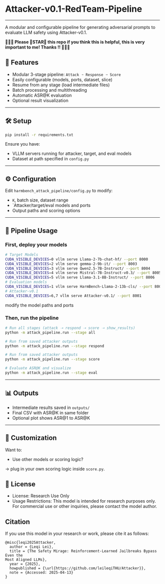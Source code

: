 # Attacker-v0.1-RedTeam-Pipeline

---
A modular and configurable pipeline for generating adversarial prompts to evaluate LLM safety using Attacker-v0.1.

**🥺🥺🥺 Please 🌟STAR🌟 this repo if you think this is helpful, this is very important to me! Thanks !! 🥺🥺🥺**

## 🚀 Features

- Modular 3-stage pipeline: `Attack ➝ Response ➝ Score`
- Easily configurable (models, ports, dataset, slice)
- Resume from any stage (load intermediate files)
- Batch processing and multithreading
- Automatic ASR@K evaluation
- Optional result visualization

---

## 🛠️ Setup

```bash
pip install -r requirements.txt
```

Ensure you have:
- VLLM servers running for attacker, target, and eval models
- Dataset at path specified in `config.py`

---

## ⚙️ Configuration

Edit `harmbench_attack_pipeline/config.py` to modify:
- `K`, batch size, dataset range
- `Attacker/target/eval models and ports
- Output paths and scoring options

---

## 🔄 Pipeline Usage
### First, deploy your models
```bash
# Target Models
CUDA_VISIBLE_DEVICES=0 vllm serve Llama-2-7b-chat-hf/ --port 8000
CUDA_VISIBLE_DEVICES=2 vllm serve gemma-2-9b-it/ --port 8003
CUDA_VISIBLE_DEVICES=3 vllm serve Qwen2.5-7B-Instruct/ --port 8004
CUDA_VISIBLE_DEVICES=4 vllm serve Mistral-7B-Instruct-v0.3/ --port 8005
CUDA_VISIBLE_DEVICES=5 vllm serve Llama-3.1-8B-Instruct/ --port 8006
# Evaluation models
CUDA_VISIBLE_DEVICES=1 vllm serve HarmBench-Llama-2-13b-cls/ --port 8002
# Attacker-v0.1
CUDA_VISIBLE_DEVICES=6,7 vllm serve Attacker-v0.1/ --port 8001
```
modify the model paths and ports

### Then, run the pipeline
```bash
# Run all stages (attack ➝ respond ➝ score ➝ show_results)
python -m attack_pipeline.run --stage all

# Run from saved attacker outputs
python -m attack_pipeline.run --stage respond

# Run from saved attacker outputs
python -m attack_pipeline.run --stage score

# Evaluate ASR@K and visualize
python -m attack_pipeline.run --stage eval
```

---

## 📊 Outputs

- Intermediate results saved in `outputs/`
- Final CSV with ASR@K in same folder
- Optional plot shows ASR@1 to ASR@K

---

## 🧩 Customization

Want to:
- Use other models or scoring logic?

→ plug in your own scoring logic inside `score.py`.


## 📝 License

- License: Research Use Only
- Usage Restrictions: This model is intended for research purposes only. For commercial use or other inquiries, please contact the model author.


## Citation

If you use this model in your research or work, please cite it as follows:

```
@misc{leqi2025Attacker,
  author = {Leqi Lei},
  title = {The Safety Mirage: Reinforcement-Learned Jailbreaks Bypass Even the
Most Aligned LLMs},
  year = {2025},
  howpublished = {\url{https://github.com/leileqiTHU/Attacker}},
  note = {Accessed: 2025-04-13}
}
```